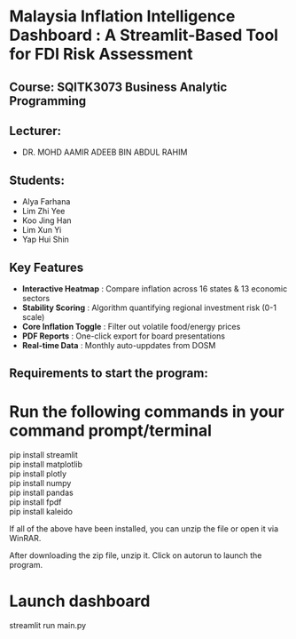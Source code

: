 # Malaysia Inflation Intelligence Dashboard :  A Streamlit-Based Tool for FDI Risk Assessment

## Course: SQITK3073 Business Analytic Programming
## Lecturer: 
* DR. MOHD AAMIR ADEEB BIN ABDUL RAHIM
## Students:
* Alya Farhana
* Lim Zhi Yee
* Koo Jing Han
* Lim Xun Yi
* Yap Hui Shin

## Key Features
- **Interactive Heatmap** : Compare inflation across 16 states & 13 economic sectors
- **Stability Scoring** : Algorithm quantifying regional investment risk (0-1 scale)
- **Core Inflation Toggle** : Filter out volatile food/energy prices
- **PDF Reports** : One-click export for board presentations
- **Real-time Data** : Monthly auto-uppdates from DOSM

## Requirements to start the program:
# Run the following commands in your command prompt/terminal

pip install streamlit  
pip install matplotlib  
pip install plotly  
pip install numpy  
pip install pandas  
pip install fpdf  
pip install kaleido  

If all of the above have been installed, you can unzip the file or open it via WinRAR.

After downloading the zip file, unzip it.
Click on autorun to launch the program.

# Launch dashboard
streamlit run main.py
